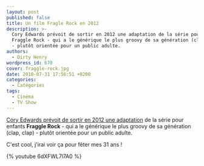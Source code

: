 ```yaml
---
layout: post
published: false
title: Un film Fragle Rock en 2012
description: >-
  Cory Edwards prévoit de sortir en 2012 une adaptation de la série pour enfants
  Fraggle Rock - qui a le générique le plus groovy de sa génération (clap, clap)
  - plutôt orientée pour un public adulte.
authors:
  - Dirty Henry
wordpress_id: 670
cover: fraggle-rock.jpg
date: 2010-07-31 17:56:51 +0200
categories:
  - Catégories
tags:
  - Cinéma
  - TV Show
---
```


[Cory Edwards prévoit de sortir en 2012 une adaptation](http://www.imdb.com/title/tt0481649/)
de la série pour enfants **Fraggle Rock** - qui a le générique le plus groovy de
sa génération (clap, clap) - plutôt orientée pour un public adulte.

C'est cool, j'irai voir ça pour fêter mes 31 ans !

{% youtube 6dXFWL7l7A0 %}
